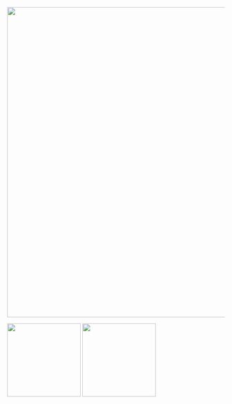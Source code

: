 <img width=720px src="https://i1.sndcdn.com/visuals-000251516816-UYfKtn-t2480x520.jpg">

<img height=170px src="https://github-readme-stats.vercel.app/api/top-langs/?username=neverlink&show_icons=true&layout=compact&theme=github_dark" href="https://github.com/anuraghazra/github-readme-stats"> <img height=170px src="https://github-readme-stats.vercel.app/api?username=neverlink&show_icons=true&theme=github_dark" href="https://github.com/anuraghazra/github-readme-stats">
